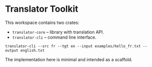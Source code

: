 # Translator Toolkit

This workspace contains two crates:

- `translator-core` – library with translation API.
- `translator-cli` – command line interface.

```
translator-cli --src fr --tgt en --input examples/hello_fr.txt --output english.txt
```

The implementation here is minimal and intended as a scaffold.
